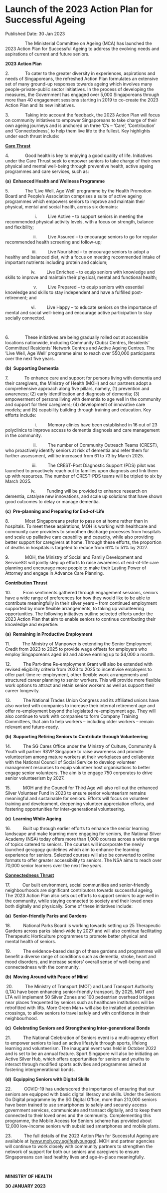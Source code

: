 <html>
    <meta http-equiv="Content-Type" content="text/html; charset=utf-8"/>
    <meta charset="utf-8"/>
    <title>Launch of the 2023 Action Plan for Successful Ageing</title>
    <body><h1>Launch of the 2023 Action Plan for Successful Ageing</h1>
    <p>Published Date: 30 Jan 2023</p> <p>&nbsp; &nbsp; &nbsp; &nbsp; &nbsp; &nbsp; &nbsp; &nbsp; The Ministerial Committee on Ageing (MCA) has launched the 2023 Action Plan for Successful Ageing to address the evolving needs and aspirations of current and future seniors.</p><p><strong>2023 Action Plan</strong></p><p>2.&nbsp;&nbsp;&nbsp;&nbsp;&nbsp;&nbsp;&nbsp;&nbsp;&nbsp;&nbsp;&nbsp;&nbsp; To cater to the greater diversity in experiences, aspirations and needs of Singaporeans, the refreshed Action Plan formulates an extensive set of many ground-up responses towards ageing which involves many people-private-public sector initiatives. In the process of developing the measures, the Government has engaged over 5,000 Singaporeans through more than 40 engagement sessions starting in 2019 to co-create the 2023 Action Plan and its new initiatives.</p><p>3.&nbsp;&nbsp;&nbsp;&nbsp;&nbsp;&nbsp;&nbsp;&nbsp;&nbsp;&nbsp;&nbsp;&nbsp; Taking into account the feedback, the 2023 Action Plan will focus on community initiatives to empower Singaporeans to take charge of their own ageing journeys and is anchored on three ’C’s – ‘Care’, ‘Contribution’ and ‘Connectedness’, to help them live life to the fullest. Key highlights under each thrust include:</p><p><strong><u>Care Thrust</u></strong></p><p>4.&nbsp;&nbsp;&nbsp;&nbsp;&nbsp;&nbsp;&nbsp;&nbsp;&nbsp;&nbsp;&nbsp;&nbsp; Good health is key to enjoying a good quality of life. Initiatives under the Care Thrust seek to empower seniors to take charge of their own physical and mental well-being through preventive health, active ageing programmes and care services, such as:</p><p><strong>(a)&nbsp; </strong><strong>Enhanced Health and Wellness Programme</strong></p><p>5.&nbsp;&nbsp;&nbsp;&nbsp;&nbsp;&nbsp;&nbsp;&nbsp;&nbsp;&nbsp;&nbsp;&nbsp; The ‘Live Well, Age Well’ programme by the Health Promotion Board and People’s Association comprises a suite of active ageing programmes which empowers seniors to improve and maintain their physical, mental and social health, across six domains:</p><p>&nbsp;&nbsp;&nbsp;&nbsp;&nbsp;&nbsp;&nbsp;&nbsp;&nbsp;&nbsp;&nbsp;&nbsp;&nbsp;&nbsp;&nbsp;&nbsp;&nbsp;&nbsp;&nbsp;&nbsp;&nbsp;&nbsp;&nbsp; i.&nbsp;&nbsp;&nbsp;&nbsp;&nbsp;&nbsp;&nbsp;&nbsp; Live Active – to support seniors in meeting the recommended physical activity levels, with a focus on strength, balance and flexibility;</p><p>&nbsp;&nbsp;&nbsp;&nbsp;&nbsp;&nbsp;&nbsp;&nbsp;&nbsp;&nbsp;&nbsp;&nbsp;&nbsp;&nbsp;&nbsp;&nbsp;&nbsp;&nbsp;&nbsp;&nbsp;&nbsp;&nbsp; ii.&nbsp;&nbsp;&nbsp;&nbsp;&nbsp;&nbsp;&nbsp;&nbsp; Live Assured – to encourage seniors to go for regular recommended health screening and follow-up;</p><p>&nbsp;&nbsp;&nbsp;&nbsp;&nbsp;&nbsp;&nbsp;&nbsp;&nbsp;&nbsp;&nbsp;&nbsp;&nbsp;&nbsp;&nbsp;&nbsp;&nbsp;&nbsp;&nbsp;&nbsp;&nbsp; iii.&nbsp;&nbsp;&nbsp;&nbsp;&nbsp;&nbsp;&nbsp;&nbsp; Live Nourished – to encourage seniors to adopt a healthy and balanced diet, with a focus on meeting recommended intake of important nutrients including protein and calcium;</p><p>&nbsp;&nbsp;&nbsp;&nbsp;&nbsp;&nbsp;&nbsp;&nbsp;&nbsp;&nbsp;&nbsp;&nbsp;&nbsp;&nbsp;&nbsp;&nbsp;&nbsp;&nbsp;&nbsp;&nbsp; iv.&nbsp;&nbsp;&nbsp;&nbsp;&nbsp;&nbsp;&nbsp;&nbsp; Live Enriched – to equip seniors with knowledge and skills to improve and maintain their physical, mental and functional health;</p><p>&nbsp;&nbsp;&nbsp;&nbsp;&nbsp;&nbsp;&nbsp;&nbsp;&nbsp;&nbsp;&nbsp;&nbsp;&nbsp;&nbsp;&nbsp;&nbsp;&nbsp;&nbsp;&nbsp;&nbsp;&nbsp;&nbsp; v.&nbsp;&nbsp;&nbsp;&nbsp;&nbsp;&nbsp;&nbsp;&nbsp; Live Prepared – to equip seniors with essential knowledge and skills to stay independent and have a fulfilled post-retirement; and</p><p>&nbsp;&nbsp;&nbsp;&nbsp;&nbsp;&nbsp;&nbsp;&nbsp;&nbsp;&nbsp;&nbsp;&nbsp;&nbsp;&nbsp;&nbsp;&nbsp;&nbsp;&nbsp;&nbsp;&nbsp; vi.&nbsp;&nbsp;&nbsp;&nbsp;&nbsp;&nbsp;&nbsp;&nbsp; Live Happy – to educate seniors on the importance of mental and social well-being and encourage active participation to stay socially connected.</p><p>&nbsp;</p><p>6.&nbsp;&nbsp;&nbsp;&nbsp;&nbsp;&nbsp;&nbsp;&nbsp;&nbsp;&nbsp;&nbsp;&nbsp; These initiatives are being gradually rolled out at accessible locations nationwide, including Community Clubs/ Centres, Residents’ Committee/ Residents’ Network Centres and Active Ageing Centres. The ’Live Well, Age Well’ programme aims to reach over 550,000 participants over the next five years.</p><p><strong>(b)&nbsp; </strong><strong>Supporting Dementia</strong></p><p>7.&nbsp;&nbsp;&nbsp;&nbsp;&nbsp;&nbsp;&nbsp;&nbsp;&nbsp;&nbsp;&nbsp;&nbsp; To enhance care and support for persons living with dementia and their caregivers, the Ministry of Health (MOH) and our partners adopt a comprehensive approach along five pillars, namely, (1) prevention and awareness; (2) early identification and diagnosis of dementia; (3) empowerment of persons living with dementia to age well in the community and support for their caregivers; (4) development of innovative care models; and (5) capability building through training and education. Key efforts include:</p><p>&nbsp; &nbsp; &nbsp; &nbsp; &nbsp; &nbsp; &nbsp; &nbsp; &nbsp; &nbsp; &nbsp; &nbsp; i.&nbsp;&nbsp;&nbsp;&nbsp;&nbsp;&nbsp;&nbsp;&nbsp; Memory clinics have been established in 16 out of 23 polyclinics to improve access to dementia diagnosis and care management in the community.</p><p>&nbsp;&nbsp;&nbsp;&nbsp;&nbsp;&nbsp;&nbsp;&nbsp;&nbsp;&nbsp;&nbsp;&nbsp;&nbsp;&nbsp;&nbsp;&nbsp;&nbsp;&nbsp;&nbsp;&nbsp;&nbsp;&nbsp; ii.&nbsp;&nbsp;&nbsp;&nbsp;&nbsp;&nbsp;&nbsp;&nbsp; The number of Community Outreach Teams (CREST), who proactively identify seniors at risk of dementia and refer them for further assessment, will be increased from 61 to 73 by March 2025.</p><p>&nbsp;&nbsp;&nbsp;&nbsp;&nbsp;&nbsp;&nbsp;&nbsp;&nbsp;&nbsp;&nbsp;&nbsp;&nbsp;&nbsp;&nbsp;&nbsp;&nbsp;&nbsp;&nbsp;&nbsp;&nbsp; iii.&nbsp;&nbsp;&nbsp;&nbsp;&nbsp;&nbsp;&nbsp;&nbsp; The CREST-Post Diagnostic Support (PDS) pilot was launched to proactively reach out to families upon diagnosis and link them up with resources. The number of CREST-PDS teams will be tripled to six by March 2025.</p><p>&nbsp;&nbsp;&nbsp;&nbsp;&nbsp;&nbsp;&nbsp;&nbsp;&nbsp;&nbsp;&nbsp;&nbsp;&nbsp;&nbsp;&nbsp;&nbsp;&nbsp;&nbsp;&nbsp;&nbsp; iv.&nbsp;&nbsp;&nbsp;&nbsp;&nbsp;&nbsp;&nbsp;&nbsp; Funding will be provided to enhance research on dementia, catalyse new innovations, and scale up solutions that have shown good outcomes to delay or manage dementia.</p><p><strong>(c)&nbsp; </strong><strong>Pre-planning and Preparing for End-of-Life</strong></p><p>8.&nbsp;&nbsp;&nbsp;&nbsp;&nbsp;&nbsp;&nbsp;&nbsp;&nbsp;&nbsp;&nbsp;&nbsp; Most Singaporeans prefer to pass on at home rather than in hospitals. To meet these aspirations, MOH is working with healthcare and community care providers to smoothen discharge processes from hospitals and scale up palliative care capability and capacity, while also providing better support for caregivers at home. Through these efforts, the proportion of deaths in hospitals is targeted to reduce from 61% to 51% by 2027.</p><p>9.&nbsp;&nbsp;&nbsp;&nbsp;&nbsp;&nbsp;&nbsp;&nbsp;&nbsp;&nbsp;&nbsp;&nbsp; MOH, the Ministry of Social and Family Development and ServiceSG will jointly step up efforts to raise awareness of end-of-life care planning and encourage more people to make their Lasting Power of Attorney and engage in Advance Care Planning.</p><p><strong><u>Contribution Thrust</u></strong></p><p>10.&nbsp;&nbsp;&nbsp;&nbsp;&nbsp;&nbsp;&nbsp;&nbsp;&nbsp; From sentiments gathered through engagement sessions, seniors have a wide range of preferences for how they would like to be able to contribute meaningfully in their silver years – from continued employment supported by more flexible arrangements, to taking up volunteering opportunities. The following initiatives outline selected efforts under the 2023 Action Plan that aim to enable seniors to continue contributing their knowledge and expertise:</p><p><strong>(a)&nbsp; </strong><strong>Remaining in Productive Employment</strong></p><p>11.&nbsp;&nbsp;&nbsp;&nbsp;&nbsp;&nbsp;&nbsp;&nbsp;&nbsp; The Ministry of Manpower is extending the Senior Employment Credit from 2023 to 2025 to provide wage offsets for employers who employ Singaporeans aged 60 and above earning up to $4,000 a month.</p><p>12.&nbsp;&nbsp;&nbsp;&nbsp;&nbsp;&nbsp;&nbsp;&nbsp;&nbsp; The Part-time Re-employment Grant will also be extended with revised eligibility criteria from 2023 to 2025 to incentivise employers to offer part-time re-employment, other flexible work arrangements and structured career planning to senior workers. This will provide more flexible work options to attract and retain senior workers as well as support their career longevity.</p><p>13.&nbsp;&nbsp;&nbsp;&nbsp;&nbsp;&nbsp;&nbsp;&nbsp;&nbsp; The National Trades Union Congress and its affiliated unions have also worked with companies to increase their internal retirement age and offer re-employment beyond the legislated re-employment age. They will also continue to work with companies to form Company Training Committees, that aim to help workers – including older workers – remain relevant and future-ready.</p><p><strong>(b)&nbsp; </strong><strong>Supporting Retiring Seniors to Contribute through Volunteering</strong> <strong>&nbsp;</strong>&nbsp;</p><p>14.&nbsp;&nbsp;&nbsp;&nbsp;&nbsp;&nbsp;&nbsp;&nbsp;&nbsp; The SG Cares Office under the Ministry of Culture, Community &amp; Youth will partner RSVP Singapore to raise awareness and promote volunteerism among mature workers at their workplaces and collaborate with the National Council of Social Service to develop volunteer management resources to equip volunteer host organisations to better engage senior volunteers. The aim is to engage 750 corporates to drive senior volunteerism by 2027.</p><p>15.&nbsp;&nbsp;&nbsp;&nbsp;&nbsp;&nbsp;&nbsp;&nbsp;&nbsp; MOH and the Council for Third Age will also roll out the enhanced Silver Volunteer Fund in 2023 to ensure senior volunteerism remains meaningful and sustainable for seniors. Efforts will focus on volunteer training and development, deepening volunteer appreciation efforts, and fostering opportunities for inter-generational volunteering.</p><p><strong>(c)&nbsp; </strong><strong>Learning While Ageing&nbsp;</strong></p><p>16.&nbsp;&nbsp;&nbsp;&nbsp;&nbsp;&nbsp;&nbsp;&nbsp;&nbsp; Built up through earlier efforts to enhance the senior learning landscape and make learning more engaging for seniors, the National Silver Academy (NSA) today offers more than 1,000 courses across a wide range of topics catered to seniors. The courses will incorporate the newly launched geragogy guidelines which aim to enhance the learning experience for seniors. Selected courses will also be converted to online formats to offer greater accessibility to seniors. The NSA aims to reach over 70,000 senior learners over the next five years.</p><p><strong><u>Connectedness Thrust</u></strong></p><p>17.&nbsp;&nbsp;&nbsp;&nbsp;&nbsp;&nbsp;&nbsp;&nbsp;&nbsp; Our built environment, social communities and senior-friendly neighbourhoods are significant contributors towards successful ageing. The 2023 Action Plan also sets out efforts to support seniors to age well in the community, while staying connected to society and their loved ones both digitally and physically. Some of these initiatives include:</p><p><strong>(a)&nbsp; </strong><strong>Senior-friendly Parks and Gardens</strong></p><p>18.&nbsp;&nbsp;&nbsp;&nbsp;&nbsp;&nbsp;&nbsp;&nbsp;&nbsp; National Parks Board is working towards setting up 25 Therapeutic Gardens across parks island-wide by 2027 and will also continue facilitating Therapeutic Horticulture programmes to promote better physical and mental health of seniors.</p><p>19.&nbsp;&nbsp;&nbsp;&nbsp;&nbsp;&nbsp;&nbsp;&nbsp;&nbsp; The evidence-based design of these gardens and programmes will benefit a diverse range of conditions such as dementia, stroke, heart and mood disorders, and increase seniors’ overall sense of well-being and connectedness with the community.</p><p><strong>(b)&nbsp; </strong><strong>Moving Around with Peace of Mind</strong></p><p><strong>&nbsp;</strong>20.&nbsp;&nbsp;&nbsp;&nbsp;&nbsp;&nbsp;&nbsp;&nbsp;&nbsp; The Ministry of Transport (MOT) and Land Transport Authority (LTA) have been enhancing senior-friendly transport. By 2025, MOT and LTA will implement 50 Silver Zones and 100 pedestrian overhead bridges near places frequented by seniors such as healthcare institutions will be retrofitted with lifts. More Green Man+ will also be installed at pedestrian crossings, to allow seniors to travel safely and with confidence in their neighbourhood.</p><p><strong></strong><strong>(c)&nbsp; </strong><strong>Celebrating Seniors and Strengthening Inter-generational Bonds</strong></p><p>21.&nbsp;&nbsp;&nbsp;&nbsp;&nbsp;&nbsp;&nbsp;&nbsp;&nbsp; The National Celebration of Seniors event is a multi-agency effort to empower seniors to lead an active lifestyle through sports, lifelong learning and volunteerism. The inaugural event was held in October 2022 and is set to be an annual feature. Sport Singapore will also be initiating an Active Silver Hub, which offers opportunities for seniors and youths to interact through modified sports activities and programmes aimed at fostering intergenerational bonds.</p><p><strong></strong><strong>(d)&nbsp; </strong><strong>Equipping Seniors with Digital Skills</strong></p><p>22.&nbsp;&nbsp;&nbsp;&nbsp;&nbsp;&nbsp;&nbsp;&nbsp;&nbsp; COVID-19 has underscored the importance of ensuring that our seniors are equipped with basic digital literacy and skills. Under the Seniors Go Digital programme by the SG Digital Office, more than 210,000 seniors have been trained to use smartphones to safely and securely access government services, communicate and transact digitally, and to keep them connected to their loved ones and the community. Complementing this programme, the Mobile Access for Seniors scheme has provided about 12,000 low-income seniors with subsidised smartphones and mobile plans.</p><p>23.&nbsp;&nbsp;&nbsp;&nbsp;&nbsp;&nbsp;&nbsp;&nbsp;&nbsp; The full details of the 2023 Action Plan for Successful Ageing are available at (<a href="http://www.moh.gov.sg/ifeelyoungsg">www.moh.gov.sg/ifeelyoungsg</a>). MOH and partner agencies will continue to work closely with community partners to strengthen the network of support for both our seniors and caregivers to ensure Singaporeans can lead healthy lives and age-in-place meaningfully.</p><p>&nbsp;</p><p><strong>MINISTRY OF HEALTH</strong></p><div><p><strong>30 JANUARY 2023</strong></p><p><strong>&nbsp;</strong></p></div></body>
</html>